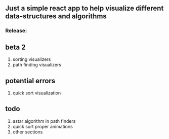 ## Just a simple react app to help visualize different data-structures and algorithms

### Release: 
## beta 2
1. sorting visualizers
2. path finding visualizers
## potential errors
1. quick sort visualization
## todo
1. astar algorithm in path finders
2. quick sort proper animations
3. other sections